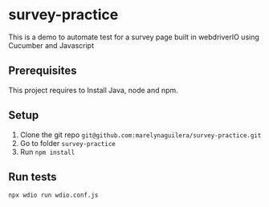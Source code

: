 # survey-practice
This is a demo to automate test for a survey page built in webdriverIO using Cucumber and Javascript

## Prerequisites
This project requires to Install Java, node and npm.

## Setup
1. Clone the git repo `git@github.com:marelynaguilera/survey-practice.git` 
2. Go to folder `survey-practice` 
3. Run `npm install`

## Run tests
`npx wdio run wdio.conf.js`
